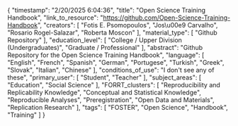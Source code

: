 {
    "timestamp": "2/20/2025 6:04:36",
    "title": "Open Science Training Handbook",
    "link_to_resource": "https://github.com/Open-Science-Training-Handbook",
    "creators": [
        "Fotis E. Psomopoulos",
        "Jos\u00e9 Carvalho",
        "Rosario Rogel-Salazar",
        "Roberta Moscon"
    ],
    "material_type": [
        "Github Repository"
    ],
    "education_level": [
        "College / Upper Division (Undergraduates)",
        "Graduate / Professional"
    ],
    "abstract": "Github Repository for the Open Science Training Handbook",
    "language": [
        "English",
        "French",
        "Spanish",
        "German",
        "Portugese",
        "Turkish",
        "Greek",
        "Slovak",
        "Italian",
        "Chinese"
    ],
    "conditions_of_use": "I don't see any of these",
    "primary_user": [
        "Student",
        "Teacher"
    ],
    "subject_areas": [
        "Education",
        "Social Science"
    ],
    "FORRT_clusters": [
        "Reproducibility and Replicability Knowledge",
        "Conceptual and Statistical Knowledge",
        "Reproducible Analyses",
        "Preregistration",
        "Open Data and Materials",
        "Replication Research"
    ],
    "tags": [
        "FOSTER",
        "Open Science",
        "Handbook",
        "Training"
    ]
}